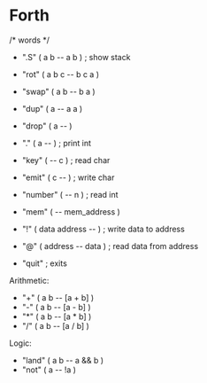 # Forth

/* words */

* ".S"      ( a b -- a b ) ; show stack

* "rot"     ( a b c -- b c a )

* "swap"    ( a b -- b a )

* "dup"     ( a -- a a )

* "drop"    ( a --   )

* "."       ( a --   ) ; print int

* "key"     (   -- c ) ; read char

* "emit"    ( c --   ) ; write char

* "number"  (   -- n ) ; read int

* "mem"     (   -- mem_address )

* "!"       ( data address -- ) ; write data to address

* "@"       ( address -- data ) ; read data from address

* "quit" ; exits

Arithmetic:
* "+"       ( a b -- [a + b] )
* "-"       ( a b -- [a - b] )
* "*"       ( a b -- [a * b] )
* "/"       ( a b -- [a / b] )

Logic:
* "land"    ( a b -- a && b )
* "not"     ( a -- !a )
